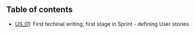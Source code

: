 ## Table of contents
* [US_01](US_01.pdf): First techinal writing, first stage in Sprint - defining User stories
